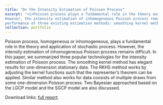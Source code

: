 ```yaml
---
title: "On the Intensity Estimation of Poisson Process"
excerpt: "<i>Poisson process plays a fundamental role in the theory and application of stochastic process. 
However, the intensity estimation of inhomogeneous Poisson process remains difficult. In this paper, we compared the 
performance of three existing estimation methods: smoothing kernel method, Mercer kernel method, and Bayesian method.</i><br/><br/><img src='/images/projects_10702_eq.png'>"
collection: portfolio
---
```


Poisson process, homogeneous or inhomogeneous, plays a fundamental role in the theory and application of stochastic process. 
However, the intensity estimation of inhomogeneous Poisson process remains difficult. 
In this paper, we summarized three popular technologies for the intensity estimation of Poisson process. 
The smoothing kernel method has elegant results for one-dimension stationary data. The RKHS method works 
by adjusting the kernel functions such that the representer’s theorem can be applied. Similar 
method also works for data consists of multiple draws from some one-dimension Poisson process. 
Two Bayesian approached based on the LGCP model and the SGCP model are also discussed.

Download links: [full report](https://ycruan.github.io/files/10702_final_report.pdf).